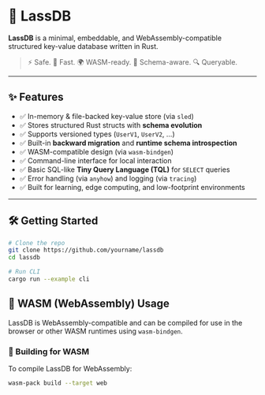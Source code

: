 # 🦀 LassDB

**LassDB** is a minimal, embeddable, and WebAssembly-compatible structured key-value database written in Rust.

> ⚡ Safe. 🚀 Fast. 🌍 WASM-ready. 🧠 Schema-aware. 🔍 Queryable.

---

## ✨ Features

- ✅ In-memory & file-backed key-value store (via `sled`)
- ✅ Stores structured Rust structs with **schema evolution**
- ✅ Supports versioned types (`UserV1`, `UserV2`, ...)
- ✅ Built-in **backward migration** and **runtime schema introspection**
- ✅ WASM-compatible design (via `wasm-bindgen`)
- ✅ Command-line interface for local interaction
- ✅ Basic SQL-like **Tiny Query Language (TQL)** for `SELECT` queries
- ✅ Error handling (via `anyhow`) and logging (via `tracing`)
- ✅ Built for learning, edge computing, and low-footprint environments

---

## 🛠 Getting Started

```bash
# Clone the repo
git clone https://github.com/yourname/lassdb
cd lassdb

# Run CLI
cargo run --example cli
```
## 🧪 WASM (WebAssembly) Usage

LassDB is WebAssembly-compatible and can be compiled for use in the browser or other WASM runtimes using `wasm-bindgen`.

### 🔧 Building for WASM

To compile LassDB for WebAssembly:

```bash
wasm-pack build --target web
